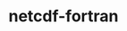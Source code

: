 ---
title: "netcdf-fortran"
layout: cache
categories: [package, v0.18.1]
meta: {"versions": ["4.5.4"], "compilers": ["gcc@=7.3.1"], "oss": ["amzn2"], "platforms": ["linux"], "targets": ["aarch64", "graviton2", "x86_64_v3", "x86_64_v4"], "stacks": ["aws-ahug", "aws-ahug-aarch64", "aws-isc", "aws-isc-aarch64", "root"], "num_specs": 8, "num_specs_by_stack": {"aws-isc-aarch64": 2, "root": 8, "aws-ahug-aarch64": 2, "aws-isc": 2, "aws-ahug": 2}}
spec_details: [{"hash": "3zlf3eh5frjacs5pin7bzgdygfgjrap7", "compiler": "gcc@=7.3.1", "versions": ["4.5.4"], "os": "amzn2", "platform": "linux", "target": "aarch64", "variants": ["~doc", "+pic", "+shared"], "stacks": ["aws-isc-aarch64", "root"], "size": "-", "tarball": "https://binaries.spack.io/releases/v0.18.1/build_cache/linux-amzn2-aarch64/gcc-7.3.1/netcdf-fortran-4.5.4/linux-amzn2-aarch64-gcc-7.3.1-netcdf-fortran-4.5.4-3zlf3eh5frjacs5pin7bzgdygfgjrap7.spack"}, {"hash": "canardr2pryi4ei62j7bteyeg5wrshyv", "compiler": "gcc@=7.3.1", "versions": ["4.5.4"], "os": "amzn2", "platform": "linux", "target": "graviton2", "variants": ["~doc", "+pic", "+shared"], "stacks": ["root", "aws-ahug-aarch64"], "size": "-", "tarball": "https://binaries.spack.io/releases/v0.18.1/build_cache/linux-amzn2-graviton2/gcc-7.3.1/netcdf-fortran-4.5.4/linux-amzn2-graviton2-gcc-7.3.1-netcdf-fortran-4.5.4-canardr2pryi4ei62j7bteyeg5wrshyv.spack"}, {"hash": "i7k4hd4q3om3clnidfrjs4nn6rxghjhw", "compiler": "gcc@=7.3.1", "versions": ["4.5.4"], "os": "amzn2", "platform": "linux", "target": "x86_64_v3", "variants": ["~doc", "+pic", "+shared"], "stacks": ["aws-isc", "root"], "size": "-", "tarball": "https://binaries.spack.io/releases/v0.18.1/build_cache/linux-amzn2-x86_64_v3/gcc-7.3.1/netcdf-fortran-4.5.4/linux-amzn2-x86_64_v3-gcc-7.3.1-netcdf-fortran-4.5.4-i7k4hd4q3om3clnidfrjs4nn6rxghjhw.spack"}, {"hash": "mpj4hahoxjtfxsqkzot6ahun63sn4dgh", "compiler": "gcc@=7.3.1", "versions": ["4.5.4"], "os": "amzn2", "platform": "linux", "target": "graviton2", "variants": ["~doc", "+pic", "+shared"], "stacks": ["aws-isc-aarch64", "root"], "size": "-", "tarball": "https://binaries.spack.io/releases/v0.18.1/build_cache/linux-amzn2-graviton2/gcc-7.3.1/netcdf-fortran-4.5.4/linux-amzn2-graviton2-gcc-7.3.1-netcdf-fortran-4.5.4-mpj4hahoxjtfxsqkzot6ahun63sn4dgh.spack"}, {"hash": "s6zuizyyu57czhmmu3ofctig5coossga", "compiler": "gcc@=7.3.1", "versions": ["4.5.4"], "os": "amzn2", "platform": "linux", "target": "x86_64_v4", "variants": ["~doc", "+pic", "+shared"], "stacks": ["root", "aws-ahug"], "size": "-", "tarball": "https://binaries.spack.io/releases/v0.18.1/build_cache/linux-amzn2-x86_64_v4/gcc-7.3.1/netcdf-fortran-4.5.4/linux-amzn2-x86_64_v4-gcc-7.3.1-netcdf-fortran-4.5.4-s6zuizyyu57czhmmu3ofctig5coossga.spack"}, {"hash": "oxdmmptpdbnsrbmcijuiyahuuaiwdkg3", "compiler": "gcc@=7.3.1", "versions": ["4.5.4"], "os": "amzn2", "platform": "linux", "target": "x86_64_v4", "variants": ["~doc", "+pic", "+shared"], "stacks": ["aws-isc", "root"], "size": "-", "tarball": "https://binaries.spack.io/releases/v0.18.1/build_cache/linux-amzn2-x86_64_v4/gcc-7.3.1/netcdf-fortran-4.5.4/linux-amzn2-x86_64_v4-gcc-7.3.1-netcdf-fortran-4.5.4-oxdmmptpdbnsrbmcijuiyahuuaiwdkg3.spack"}, {"hash": "x7w7nfgddmdeimnsnsaoteac27fmeet4", "compiler": "gcc@=7.3.1", "versions": ["4.5.4"], "os": "amzn2", "platform": "linux", "target": "x86_64_v3", "variants": ["~doc", "+pic", "+shared"], "stacks": ["root", "aws-ahug"], "size": "-", "tarball": "https://binaries.spack.io/releases/v0.18.1/build_cache/linux-amzn2-x86_64_v3/gcc-7.3.1/netcdf-fortran-4.5.4/linux-amzn2-x86_64_v3-gcc-7.3.1-netcdf-fortran-4.5.4-x7w7nfgddmdeimnsnsaoteac27fmeet4.spack"}, {"hash": "a3udkijxmyjpu5cfcg5wzlhrvnw34vrv", "compiler": "gcc@=7.3.1", "versions": ["4.5.4"], "os": "amzn2", "platform": "linux", "target": "aarch64", "variants": ["~doc", "+pic", "+shared"], "stacks": ["root", "aws-ahug-aarch64"], "size": "-", "tarball": "https://binaries.spack.io/releases/v0.18.1/build_cache/linux-amzn2-aarch64/gcc-7.3.1/netcdf-fortran-4.5.4/linux-amzn2-aarch64-gcc-7.3.1-netcdf-fortran-4.5.4-a3udkijxmyjpu5cfcg5wzlhrvnw34vrv.spack"}]
---
